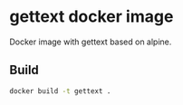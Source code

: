 # gettext docker image
Docker image with gettext based on alpine.

## Build
```bash
docker build -t gettext .
```
